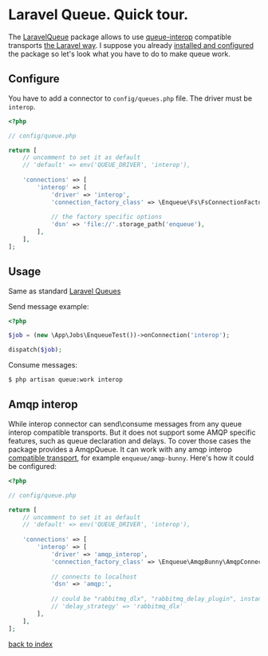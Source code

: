 # Laravel Queue. Quick tour.

The [LaravelQueue](https://github.com/php-enqueue/laravel-queue) package allows to use [queue-interop](https://github.com/queue-interop/queue-interop) compatible transports [the Laravel way](https://laravel.com/docs/5.4/queues).
I suppose you already [installed and configured](quick_tour.md) the package so let's look what you have to do to make queue work.  

## Configure

You have to add a connector to `config/queues.php` file. The driver must be `interop`.

```php
<?php

// config/queue.php

return [
    // uncomment to set it as default
    // 'default' => env('QUEUE_DRIVER', 'interop'),
    
    'connections' => [
        'interop' => [
            'driver' => 'interop',
            'connection_factory_class' => \Enqueue\Fs\FsConnectionFactory::class,
            
            // the factory specific options
            'dsn' => 'file://'.storage_path('enqueue'),
        ],
    ],
];
```

## Usage

Same as standard [Laravel Queues](https://laravel.com/docs/5.4/queues)

Send message example:

```php
<?php

$job = (new \App\Jobs\EnqueueTest())->onConnection('interop');

dispatch($job);
```

Consume messages:

```bash
$ php artisan queue:work interop
```

## Amqp interop

While interop connector can send\consume messages from any queue interop compatible transports. 
But it does not support some AMQP specific features, such as queue declaration and delays. 
To cover those cases the package provides a AmqpQueue. It can work with any amqp interop [compatible transport](https://github.com/queue-interop/queue-interop#compatible-projects-1), for example `enqueue/amqp-bunny`. 
Here's how it could be configured:

```php
<?php

// config/queue.php

return [
    // uncomment to set it as default
    // 'default' => env('QUEUE_DRIVER', 'interop'),
    
    'connections' => [
        'interop' => [
            'driver' => 'amqp_interop',
            'connection_factory_class' => \Enqueue\AmqpBunny\AmqpConnectionFactory::class,
            
            // connects to localhost
            'dsn' => 'amqp:',
            
            // could be "rabbitmq_dlx", "rabbitmq_delay_plugin", instance of DelayStrategy interface or null 
            // 'delay_strategy' => 'rabbitmq_dlx' 
        ],
    ],
];
```

[back to index](../index.md)
